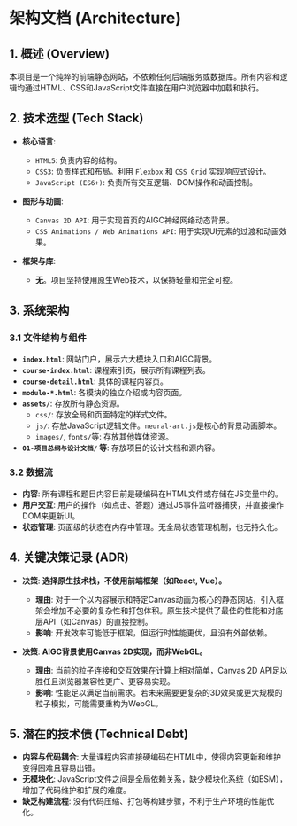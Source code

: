 # 架构文档 (Architecture)

## 1. 概述 (Overview)

本项目是一个纯粹的前端静态网站，不依赖任何后端服务或数据库。所有内容和逻辑均通过HTML、CSS和JavaScript文件直接在用户浏览器中加载和执行。

## 2. 技术选型 (Tech Stack)

- **核心语言**:
    - `HTML5`: 负责内容的结构。
    - `CSS3`: 负责样式和布局。利用 `Flexbox` 和 `CSS Grid` 实现响应式设计。
    - `JavaScript (ES6+)`: 负责所有交互逻辑、DOM操作和动画控制。

- **图形与动画**:
    - `Canvas 2D API`: 用于实现首页的AIGC神经网络动态背景。
    - `CSS Animations / Web Animations API`: 用于实现UI元素的过渡和动画效果。

- **框架与库**:
    - **无**。项目坚持使用原生Web技术，以保持轻量和完全可控。

## 3. 系统架构

### 3.1 文件结构与组件

- **`index.html`**: 网站门户，展示六大模块入口和AIGC背景。
- **`course-index.html`**: 课程索引页，展示所有课程列表。
- **`course-detail.html`**: 具体的课程内容页。
- **`module-*.html`**: 各模块的独立介绍或内容页面。
- **`assets/`**: 存放所有静态资源。
    - `css/`: 存放全局和页面特定的样式文件。
    - `js/`: 存放JavaScript逻辑文件。`neural-art.js`是核心的背景动画脚本。
    - `images/`, `fonts/`等: 存放其他媒体资源。
- **`01-项目总纲与设计文档/` 等**: 存放项目的设计文档和源内容。

### 3.2 数据流

- **内容**: 所有课程和题目内容目前是硬编码在HTML文件或存储在JS变量中的。
- **用户交互**: 用户的操作（如点击、答题）通过JS事件监听器捕获，并直接操作DOM来更新UI。
- **状态管理**: 页面级的状态在内存中管理。无全局状态管理机制，也无持久化。

## 4. 关键决策记录 (ADR)

- **决策**: **选择原生技术栈，不使用前端框架（如React, Vue）。**
    - **理由**: 对于一个以内容展示和特定Canvas动画为核心的静态网站，引入框架会增加不必要的复杂性和打包体积。原生技术提供了最佳的性能和对底层API（如Canvas）的直接控制。
    - **影响**: 开发效率可能低于框架，但运行时性能更优，且没有外部依赖。

- **决策**: **AIGC背景使用Canvas 2D实现，而非WebGL。**
    - **理由**: 当前的粒子连接和交互效果在计算上相对简单，Canvas 2D API足以胜任且浏览器兼容性更广、更容易实现。
    - **影响**: 性能足以满足当前需求。若未来需要更复杂的3D效果或更大规模的粒子模拟，可能需要重构为WebGL。

## 5. 潜在的技术债 (Technical Debt)

- **内容与代码耦合**: 大量课程内容直接硬编码在HTML中，使得内容更新和维护变得困难且容易出错。
- **无模块化**: JavaScript文件之间是全局依赖关系，缺少模块化系统（如ESM），增加了代码维护和扩展的难度。
- **缺乏构建流程**: 没有代码压缩、打包等构建步骤，不利于生产环境的性能优化。 